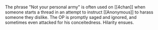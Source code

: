 The phrase "Not your personal army" is often used on [[4chan]] when someone starts a thread in an attempt to instruct [[Anonymous]] to harass someone they dislike. The OP is promptly saged and ignored, and sometimes even attacked for his conceitedness. Hilarity ensues.
